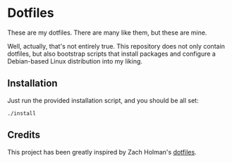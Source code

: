 # Dotfiles

These are my dotfiles. There are many like them, but these are mine.

Well, actually, that's not entirely true. This repository does not only contain dotfiles, but also bootstrap scripts that install packages and configure a Debian-based Linux distribution into my liking.

## Installation

Just run the provided installation script, and you should be all set:

    ./install

## Credits

This project has been greatly inspired by Zach Holman's [dotfiles](https://github.com/holman/dotfiles).
